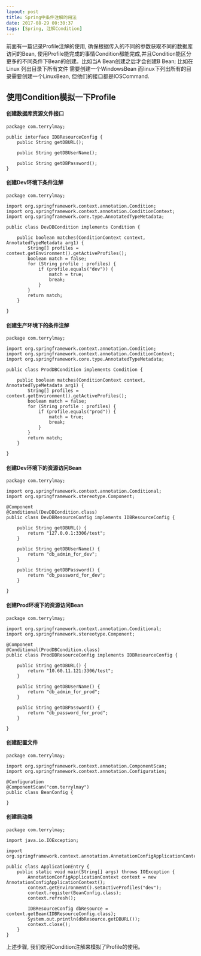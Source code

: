 ```yaml
---
layout: post
title: Spring中条件注解的用法
date: 2017-08-29 00:30:37
tags: [Spring, 注解Condition]
---
```


前面有一篇记录Profile注解的使用, 确保根据传入的不同的参数获取不同的数据库访问的Bean, 使用Profile能完成的事情Condition都能完成,并且Condition能区分更多的不同条件下Bean的创建。比如当A Bean创建之后才会创建B Bean; 比如在Linux 列出目录下所有文件 需要创建一个WindowsBean 而linux下列出所有的目录需要创建一个LinuxBean, 但他们的接口都是IOSCommand.

## 使用Condition模拟一下Profile

#### 创建数据库资源文件接口

	package com.terrylmay;

	public interface IDBResourceConfig {
		public String getDBURL();

		public String getDBUserName();

		public String getDBPassword();
	}

#### 创建Dev环境下条件注解

	package com.terrylmay;

	import org.springframework.context.annotation.Condition;
	import org.springframework.context.annotation.ConditionContext;
	import org.springframework.core.type.AnnotatedTypeMetadata;

	public class DevDBCondition implements Condition {

		public boolean matches(ConditionContext context, AnnotatedTypeMetadata arg1) {
			String[] profiles = context.getEnvironment().getActiveProfiles();
			boolean match = false;
			for (String profile : profiles) {
				if (profile.equals("dev")) {
					match = true;
					break;
				}
			}
			return match;
		}

	}

#### 创建生产环境下的条件注解

	package com.terrylmay;

	import org.springframework.context.annotation.Condition;
	import org.springframework.context.annotation.ConditionContext;
	import org.springframework.core.type.AnnotatedTypeMetadata;

	public class ProdDBCondition implements Condition {

		public boolean matches(ConditionContext context, AnnotatedTypeMetadata arg1) {
			String[] profiles = context.getEnvironment().getActiveProfiles();
			boolean match = false;
			for (String profile : profiles) {
				if (profile.equals("prod")) {
					match = true;
					break;
				}
			}
			return match;
		}

	}

#### 创建Dev环境下的资源访问Bean

	package com.terrylmay;

	import org.springframework.context.annotation.Conditional;
	import org.springframework.stereotype.Component;

	@Component
	@Conditional(DevDBCondition.class)
	public class DevDBResourceConfig implements IDBResourceConfig {

		public String getDBURL() {
			return "127.0.0.1:3306/test";
		}

		public String getDBUserName() {
			return "db_admin_for_dev";
		}

		public String getDBPassword() {
			return "db_password_for_dev";
		}

	}

#### 创建Prod环境下的资源访问Bean

	package com.terrylmay;

	import org.springframework.context.annotation.Conditional;
	import org.springframework.stereotype.Component;

	@Component
	@Conditional(ProdDBCondition.class)
	public class ProdDBResourceConfig implements IDBResourceConfig {

		public String getDBURL() {
			return "10.60.11.121:3306/test";
		}

		public String getDBUserName() {
			return "db_admin_for_prod";
		}

		public String getDBPassword() {
			return "db_password_for_prod";
		}

	}

#### 创建配置文件

	package com.terrylmay;

	import org.springframework.context.annotation.ComponentScan;
	import org.springframework.context.annotation.Configuration;

	@Configuration
	@ComponentScan("com.terrylmay")
	public class BeanConfig {

	}

#### 创建启动类

	package com.terrylmay;

	import java.io.IOException;

	import org.springframework.context.annotation.AnnotationConfigApplicationContext;

	public class ApplicationEntry {
		public static void main(String[] args) throws IOException {
			AnnotationConfigApplicationContext context = new AnnotationConfigApplicationContext();
			context.getEnvironment().setActiveProfiles("dev");
			context.register(BeanConfig.class);
			context.refresh();

			IDBResourceConfig dbResource = context.getBean(IDBResourceConfig.class);
			System.out.println(dbResource.getDBURL());
			context.close();
		}
	}

上述步骤, 我们使用Condition注解来模拟了Profile的使用。





	